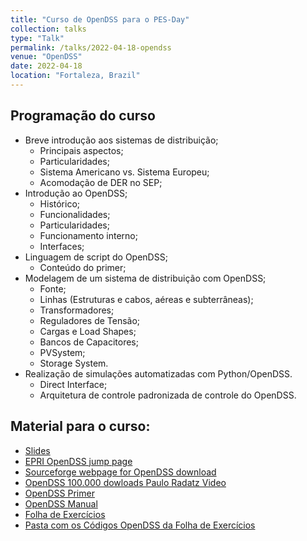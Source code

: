 ```yaml
---
title: "Curso de OpenDSS para o PES-Day"
collection: talks
type: "Talk"
permalink: /talks/2022-04-18-opendss
venue: "OpenDSS"
date: 2022-04-18
location: "Fortaleza, Brazil"
---
```


## Programação do curso
- Breve introdução aos sistemas de distribuição;
    - Principais aspectos;
    - Particularidades;
    - Sistema Americano vs. Sistema Europeu;
    - Acomodação de DER no SEP;
- Introdução ao OpenDSS;
    - Histórico;
    - Funcionalidades;
    - Particularidades;
    - Funcionamento interno;
    - Interfaces;
- Linguagem de script do OpenDSS;
    - Conteúdo do primer; 
- Modelagem de um sistema de distribuição com OpenDSS;
    - Fonte;
    - Linhas (Estruturas e cabos, aéreas e subterrâneas);
    - Transformadores;
    - Reguladores de Tensão;
    - Cargas e Load Shapes;
    - Bancos de Capacitores;
    - PVSystem;
    - Storage System.
- Realização de simulações automatizadas com Python/OpenDSS.
    - Direct Interface;
    - Arquitetura de controle padronizada de controle do OpenDSS.

## Material para o curso:

- [Slides](https://drive.google.com/file/d/1MBSLvcnw7CMDVTCRYFIXKmpCLNeXBdoH/view?usp=sharing)
- [EPRI OpenDSS jump page](https://www.epri.com/pages/sa/opendss?lang=en-US)
- [Sourceforge webpage for OpenDSS download](https://sourceforge.net/projects/electricdss/)
- [OpenDSS 100.000 dowloads Paulo Radatz Video](https://youtu.be/R3b2YFWPXrk)
- [OpenDSS Primer](https://sourceforge.net/p/electricdss/code/HEAD/tree/trunk/Distrib/Doc/OpenDSSPrimer.pdf?format=raw)
- [OpenDSS Manual](https://sourceforge.net/p/electricdss/code/HEAD/tree/trunk/Distrib/Doc/OpenDSSManual.pdf?format=raw)
- [Folha de Exercícios](https://drive.google.com/file/d/1DVhbm9VdIYUsBIbN7LFg_u8MtXd_70yj/view?usp=sharing)
- [Pasta com os Códigos OpenDSS da Folha de Exercícios](https://drive.google.com/drive/folders/1TuEcRJDoN9Ty_LreE2Q04LRAY5EYtWo9?usp=sharing)
